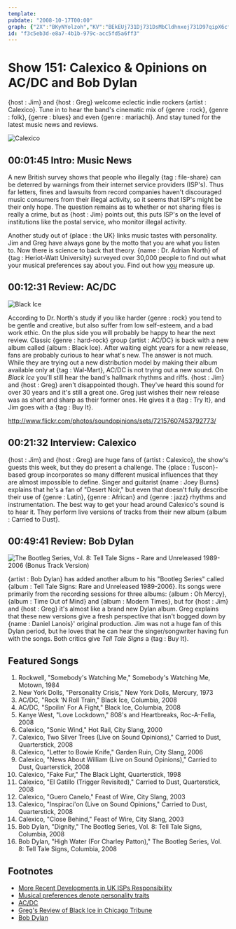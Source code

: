 ```yaml
---
template: 
pubdate: "2008-10-17T00:00"
graph: {"2X":"BKyNYolzoh","KV":"BEkEUj731Dj731DsMbCldhnxej731D97qipX6cfdBHm1Gdhnxe","ZW":"3tUBjiP7883tUBjGSvCR3tUBjjVH9K3tUBjuUYay3tUBjq6bIA3tUBjVyFrh","2AT":"ozT8Dwd7S6"}
id: "f3c5eb3d-e8a7-4b1b-979c-acc5fd5a6ff3"
---
```






# Show 151: Calexico & Opinions on AC/DC and Bob Dylan

{host : Jim} and {host : Greg} welcome eclectic indie rockers {artist : Calexico}. Tune in to hear the band's cinematic mix of {genre : rock}, {genre : folk}, {genre : blues} and even {genre : mariachi}. And stay tuned for the latest music news and reviews.

![Calexico](https://static.soundopinions.org/images/2008/calexico.jpg)



## 00:01:45 Intro: Music News

A new British survey shows that people who illegally {tag : file-share} can be deterred by warnings from their internet service providers (ISP's). Thus far letters, fines and lawsuits from record companies haven't discouraged music consumers from their illegal activity, so it seems that ISP's might be their only hope. The question remains as to whether or not sharing files is really a crime, but as {host : Jim} points out, this puts ISP's on the level of institutions like the postal service, who monitor illegal activity.

Another study out of {place : the UK} links music tastes with personality. Jim and Greg have always gone by the motto that you are what you listen to. Now there is science to back that theory. {name : Dr. Adrian North} of {tag : Heriot-Watt University} surveyed over 30,000 people to find out what your musical preferences say about you. Find out how [you](http://news.bbc.co.uk/2/hi/uk_news/scotland/7598549.stm#style) measure up.



## 00:12:31 Review: AC/DC

![Black Ice](https://static.soundopinions.org/assets/151/KV0.jpg)

According to Dr. North's study if you like harder {genre : rock} you tend to be gentle and creative, but also suffer from low self-esteem, and a bad work ethic. On the plus side you will probably be happy to hear the next review. Classic {genre : hard-rock} group {artist : AC/DC} is back with a new album called {album : Black Ice}. After waiting eight years for a new release, fans are probably curious to hear what's new. The answer is not much. While they are trying out a new distribution model by making their album available only at {tag : Wal-Mart}, AC/DC is not trying out a new sound. On *Black Ice* you'll still hear the band's hallmark rhythms and riffs. {host : Jim} and {host : Greg} aren't disappointed though. They've heard this sound for over 30 years and it's still a great one. Greg just wishes their new release was as short and sharp as their former ones. He gives it a {tag : Try It}, and Jim goes with a {tag : Buy It}.

http://www.flickr.com/photos/soundopinions/sets/72157607453792773/



## 00:21:32 Interview: Calexico

{host : Jim} and {host : Greg} are huge fans of {artist : Calexico}, the show's guests this week, but they do present a challenge. The {place : Tuscon}-based group incorporates so many different musical influences that they are almost impossible to define. Singer and guitarist {name : Joey Burns} explains that he's a fan of  "Desert Noir," but even that doesn't fully describe their use of {genre : Latin}, {genre : African} and {genre : jazz} rhythms and instrumentation. The best way to get your head around Calexico's sound is to hear it. They perform live versions of tracks from their new album {album : Carried to Dust}.



## 00:49:41 Review: Bob Dylan

![The Bootleg Series, Vol. 8: Tell Tale Signs - Rare and Unreleased 1989-2006 (Bonus Track Version)](https://static.soundopinions.org/assets/151/2AT0.jpg)

{artist : Bob Dylan} has added another album to his "Bootleg Series" called {album : Tell Tale Signs: Rare and Unreleased 1989-2006}. Its songs were primarily from the recording sessions for three albums: {album : Oh Mercy}, {album : Time Out of Mind} and {album : Modern Times}, but for {host : Jim} and {host : Greg} it's almost like a brand new Dylan album. Greg explains that these new versions give a fresh perspective that isn't bogged down by {name : Daniel Lanois}' original production. Jim was not a huge fan of this Dylan period, but he loves that he can hear the singer/songwriter having fun with the songs. Both critics give *Tell Tale Signs* a {tag : Buy It}.



## Featured Songs

1. Rockwell, "Somebody's Watching Me," Somebody's Watching Me, Motown, 1984
2. New York Dolls, "Personality Crisis," New York Dolls, Mercury, 1973
3. AC/DC, "Rock 'N Roll Train," Black Ice, Columbia, 2008
4. AC/DC, "Spoilin' For A Fight," Black Ice, Columbia, 2008
5. Kanye West, "Love Lockdown," 808's and Heartbreaks, Roc-A-Fella, 2008
6. Calexico, "Sonic Wind," Hot Rail, City Slang, 2000
7. Calexico, Two Silver Trees (Live on Sound Opinions)," Carried to Dust, Quarterstick, 2008
8. Calexico, "Letter to Bowie Knife," Garden Ruin, City Slang, 2006
9. Calexico, "News About William (Live on Sound Opinions)," Carried to Dust, Quarterstick, 2008
10. Calexico, "Fake Fur," The Black Light, Quarterstick, 1998
11. Calexico, "El Gatillo (Trigger Revisited)," Carried to Dust, Quarterstick, 2008
12. Calexico, "Guero Canelo," Feast of Wire, City Slang, 2003
13. Calexico, "Inspiraci'on (Live on Sound Opinions," Carried to Dust, Quarterstick, 2008
14. Calexico, "Close Behind," Feast of Wire, City Slang, 2003
15. Bob Dylan, "Dignity," The Bootleg Series, Vol. 8: Tell Tale Signs, Columbia, 2008
16. Bob Dylan, "High Water (For Charley Patton)," The Bootleg Series, Vol. 8: Tell Tale Signs, Columbia, 2008



## Footnotes

- [More Recent Developments in UK ISPs Responsibility](https://torrentfreak.com/uk-isps-agree-to-send-out-music-movie-piracy-warnings-140509/)
- [Musical preferences denote personality traits](http://news.bbc.co.uk/2/hi/uk_news/scotland/7598549.stm#style)
- [AC/DC](http://www.acdc.com/)
- [Greg's Review of Black Ice in Chicago Tribune](http://articles.chicagotribune.com/2008-10-19/news/0810170107_1_black-ice-malcolm-young-angus-young)
- [Bob Dylan](http://www.bobdylan.com/us/home)